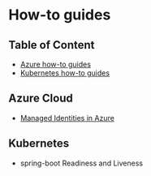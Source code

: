 # How-to guides

Table of Content
---
* [Azure how-to guides](#azure-cloud)
* [Kubernetes how-to guides](#kubernetes)

## Azure Cloud
- [Managed Identities in Azure]()

## Kubernetes
- spring-boot Readiness and Liveness
